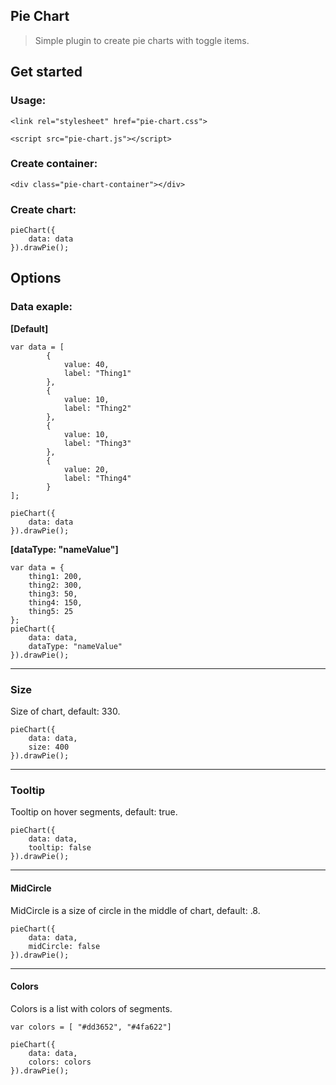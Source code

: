 ## Pie Chart

> Simple plugin to create pie charts with toggle items.

## Get started

### Usage:

```
<link rel="stylesheet" href="pie-chart.css">
```
```
<script src="pie-chart.js"></script>
```

### Create container:

```
<div class="pie-chart-container"></div>
```

### Create chart:

```
pieChart({
    data: data
}).drawPie();
```

## Options

### Data exaple:
**[Default]**

```
var data = [
        {
            value: 40,
            label: "Thing1"
        },
        {
            value: 10,
            label: "Thing2"
        },
        {
            value: 10,
            label: "Thing3"
        },
        {
            value: 20,
            label: "Thing4"
        }
];

pieChart({
    data: data
}).drawPie();
```
**[dataType: "nameValue"]**

```
var data = {
    thing1: 200,
    thing2: 300,
    thing3: 50,
    thing4: 150,
    thing5: 25
};
pieChart({
    data: data,
    dataType: "nameValue"
}).drawPie();
```
---
### Size

Size of chart, default: 330.
```
pieChart({
    data: data,
    size: 400
}).drawPie();
```
---
### Tooltip

Tooltip on hover segments, default: true.
```
pieChart({
    data: data,
    tooltip: false
}).drawPie();
```
---
#### MidCircle

MidCircle is a size of circle in the middle of chart, default: .8.
```
pieChart({
    data: data,
    midCircle: false
}).drawPie();
```

---
#### Colors

Colors is a list with colors of segments.
```
var colors = [ "#dd3652", "#4fa622"]
```
```
pieChart({
    data: data,
    colors: colors
}).drawPie();
```
